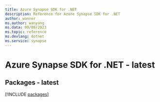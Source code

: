 ```yaml
---
title: Azure Synapse SDK for .NET
description: Reference for Azure Synapse SDK for .NET
author: wonner
ms.author: wanyang
ms.data: 09/08/2023
ms.topic: reference
ms.devlang: dotnet
ms.service: synapse
---
```

# Azure Synapse SDK for .NET - latest
## Packages - latest
[!INCLUDE [packages](synapse-index.md)]